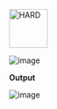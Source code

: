 <img src="https://img.shields.io/badge/HARD-darkred" alt="HARD" width="70">

![image](https://github.com/user-attachments/assets/c96630a1-0f9c-4f3f-97b9-32c1b024f39c)


**Output**

![image](https://github.com/user-attachments/assets/c94f21bf-e125-44e9-8e76-d5c4c76a40a7)

